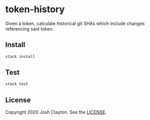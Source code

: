 # token-history

Given a token, calculate historical git SHAs which include changes referencing
said token.

## Install

```sh
stack install
```

## Test

```sh
stack test
```

## License

Copyright 2020 Josh Clayton. See the [LICENSE](LICENSE).
